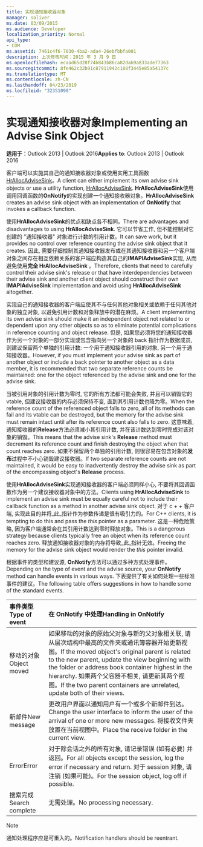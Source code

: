 ```yaml
---
title: 实现通知接收器对象
manager: soliver
ms.date: 03/09/2015
ms.audience: Developer
localization_priority: Normal
api_type:
- COM
ms.assetid: 7461c4f6-7030-4ba2-ada4-26ebfbbfa001
description: 上次修改时间：2015 年 3 月 9 日
ms.openlocfilehash: ecaad65d28f74b843b86ca82dab9a833ade77363
ms.sourcegitcommit: 8fe462c32b91c87911942c188f3445e85a54137c
ms.translationtype: MT
ms.contentlocale: zh-CN
ms.lasthandoff: 04/23/2019
ms.locfileid: "32351098"
---
```

# <a name="implementing-an-advise-sink-object"></a><span data-ttu-id="dbe30-103">实现通知接收器对象</span><span class="sxs-lookup"><span data-stu-id="dbe30-103">Implementing an Advise Sink Object</span></span>

  
  
<span data-ttu-id="dbe30-104">**适用于**：Outlook 2013 | Outlook 2016</span><span class="sxs-lookup"><span data-stu-id="dbe30-104">**Applies to**: Outlook 2013 | Outlook 2016</span></span> 
  
<span data-ttu-id="dbe30-105">客户端可以实施其自己的通知接收器对象或使用实用工具函数[HrAllocAdviseSink](hrallocadvisesink.md)。</span><span class="sxs-lookup"><span data-stu-id="dbe30-105">A client can either implement its own advise sink objects or use a utility function, [HrAllocAdviseSink](hrallocadvisesink.md).</span></span> <span data-ttu-id="dbe30-106">**HrAllocAdviseSink**使用调用回调函数的**OnNotify**的实现创建一个通知接收器对象。</span><span class="sxs-lookup"><span data-stu-id="dbe30-106">**HrAllocAdviseSink** creates an advise sink object with an implementation of **OnNotify** that invokes a callback function.</span></span> 
  
<span data-ttu-id="dbe30-107">使用**HrAllocAdviseSink**的优点和缺点各不相同。</span><span class="sxs-lookup"><span data-stu-id="dbe30-107">There are advantages and disadvantages to using **HrAllocAdviseSink**.</span></span> <span data-ttu-id="dbe30-108">它可以节省工作, 但不能控制对它创建的 "通知接收器" 对象进行计数的引用计数。</span><span class="sxs-lookup"><span data-stu-id="dbe30-108">It can save work, but it provides no control over reference counting the advise sink object that it creates.</span></span> <span data-ttu-id="dbe30-109">因此, 需要仔细控制其通知接收器发布或在其通知接收器和另一个客户端对象之间存在相互依赖关系的客户端应构造其自己的**IMAPIAdviseSink**实现, 从而避免使用**完全 HrAllocAdviseSink** 。</span><span class="sxs-lookup"><span data-stu-id="dbe30-109">Therefore, clients that need to carefully control their advise sink's release or that have interdependencies between their advise sink and another client object should construct their own **IMAPIAdviseSink** implementation and avoid using **HrAllocAdviseSink** altogether.</span></span> 
  
<span data-ttu-id="dbe30-110">实现自己的通知接收器的客户端应使其不与任何其他对象相关或依赖于任何其他对象的独立对象, 以避免引用计数和对象释放中的潜在麻烦。</span><span class="sxs-lookup"><span data-stu-id="dbe30-110">A client implementing its own advise sink should make it an independent object not related to or dependent upon any other objects so as to eliminate potential complications in reference counting and object release.</span></span> <span data-ttu-id="dbe30-111">但是, 如果您必须将您的通知接收器作为另一个对象的一部分实现或包含指向另一个对象的 back 指针作为数据成员, 则建议保留两个单独的引用计数: 一个用于通知接收器引用的对象, 另一个用于通知接收器。</span><span class="sxs-lookup"><span data-stu-id="dbe30-111">However, if you must implement your advise sink as part of another object or include a back pointer to another object as a data member, it is recommended that two separate reference counts be maintained: one for the object referenced by the advise sink and one for the advise sink.</span></span> 
  
<span data-ttu-id="dbe30-112">当被引用对象的引用计数为零时, 它的所有方法都可能会失败, 并且可以销毁它的 vtable, 但建议接收器的内存必须保持不变, 直到其引用计数也降为零。</span><span class="sxs-lookup"><span data-stu-id="dbe30-112">When the reference count of the referenced object falls to zero, all of its methods can fail and its vtable can be destroyed, but the memory for the advise sink must remain intact until after its reference count also falls to zero.</span></span> <span data-ttu-id="dbe30-113">这意味着, 通知接收器的**Release**方法必须减小其引用计数, 并在该计数达到零时完成对该对象的销毁。</span><span class="sxs-lookup"><span data-stu-id="dbe30-113">This means that the advise sink's **Release** method must decrement its reference count and finish destroying the object when that count reaches zero.</span></span> <span data-ttu-id="dbe30-114">如果不保留两个单独的引用计数, 则很容易在包含对象的**发布**过程中不小心销毁建议接收器。</span><span class="sxs-lookup"><span data-stu-id="dbe30-114">If two separate reference counts are not maintained, it would be easy to inadvertently destroy the advise sink as part of the encompassing object's **Release** process.</span></span> 
  
<span data-ttu-id="dbe30-115">使用**HrAllocAdviseSink**实现通知接收器的客户端必须同样小心, 不要将其回调函数作为另一个建议接收器对象中的方法。</span><span class="sxs-lookup"><span data-stu-id="dbe30-115">Clients using **HrAllocAdviseSink** to implement an advise sink must be equally careful not to include their callback function as a method in another advise sink object.</span></span> <span data-ttu-id="dbe30-116">对于 c + + 客户端, 实现此目的并将_此_指针作为参数传递是很有吸引力的。</span><span class="sxs-lookup"><span data-stu-id="dbe30-116">For C++ clients, it is tempting to do this and pass the  _this_ pointer as a parameter.</span></span> <span data-ttu-id="dbe30-117">这是一种危险策略, 因为客户端通常会在其引用计数达到零时释放对象。</span><span class="sxs-lookup"><span data-stu-id="dbe30-117">This is a dangerous strategy because clients typically free an object when its reference count reaches zero.</span></span> <span data-ttu-id="dbe30-118">释放通知接收器对象的内存将导致_此_指针无效。</span><span class="sxs-lookup"><span data-stu-id="dbe30-118">Freeing the memory for the advise sink object would render the  _this_ pointer invalid.</span></span> 
  
<span data-ttu-id="dbe30-119">根据事件的类型和建议源, **OnNotify**方法可以通过多种方式处理事件。</span><span class="sxs-lookup"><span data-stu-id="dbe30-119">Depending on the type of event and the advise source, your **OnNotify** method can handle events in various ways.</span></span> <span data-ttu-id="dbe30-120">下表提供了有关如何处理一些标准事件的建议。</span><span class="sxs-lookup"><span data-stu-id="dbe30-120">The following table offers suggestions in how to handle some of the standard events.</span></span> 
  
|<span data-ttu-id="dbe30-121">**事件类型**</span><span class="sxs-lookup"><span data-stu-id="dbe30-121">**Type of event**</span></span>|<span data-ttu-id="dbe30-122">**在 OnNotify 中处理**</span><span class="sxs-lookup"><span data-stu-id="dbe30-122">**Handling in OnNotify**</span></span>|
|:-----|:-----|
|<span data-ttu-id="dbe30-123">移动的对象</span><span class="sxs-lookup"><span data-stu-id="dbe30-123">Object moved</span></span>  <br/> |<span data-ttu-id="dbe30-124">如果移动的对象的原始父对象与新的父对象相关联, 请从层次结构中最高的文件夹或通讯簿容器开始更新视图。</span><span class="sxs-lookup"><span data-stu-id="dbe30-124">If the moved object's original parent is related to the new parent, update the view beginning with the folder or address book container highest in the hierarchy.</span></span> <span data-ttu-id="dbe30-125">如果两个父容器不相关, 请更新其两个视图。</span><span class="sxs-lookup"><span data-stu-id="dbe30-125">If the two parent containers are unrelated, update both of their views.</span></span>  <br/> |
|<span data-ttu-id="dbe30-126">新邮件</span><span class="sxs-lookup"><span data-stu-id="dbe30-126">New message</span></span>  <br/> |<span data-ttu-id="dbe30-127">更改用户界面以通知用户有一个或多个新邮件到达。</span><span class="sxs-lookup"><span data-stu-id="dbe30-127">Change the user interface to inform the user of the arrival of one or more new messages.</span></span> <span data-ttu-id="dbe30-128">将接收文件夹放置在当前视图中。</span><span class="sxs-lookup"><span data-stu-id="dbe30-128">Place the receive folder in the current view.</span></span>  <br/> |
|<span data-ttu-id="dbe30-129">Error</span><span class="sxs-lookup"><span data-stu-id="dbe30-129">Error</span></span>  <br/> |<span data-ttu-id="dbe30-130">对于除会话之外的所有对象, 请记录错误 (如有必要) 并返回。</span><span class="sxs-lookup"><span data-stu-id="dbe30-130">For all objects except the session, log the error if necessary and return.</span></span> <span data-ttu-id="dbe30-131">对于 session 对象, 请注销 (如果可能)。</span><span class="sxs-lookup"><span data-stu-id="dbe30-131">For the session object, log off if possible.</span></span>  <br/> |
|<span data-ttu-id="dbe30-132">搜索完成</span><span class="sxs-lookup"><span data-stu-id="dbe30-132">Search complete</span></span>  <br/> |<span data-ttu-id="dbe30-133">无需处理。</span><span class="sxs-lookup"><span data-stu-id="dbe30-133">No processing necessary.</span></span>  <br/> |
   
> [!NOTE]
> <span data-ttu-id="dbe30-134">通知处理程序应是可重入的。</span><span class="sxs-lookup"><span data-stu-id="dbe30-134">Notification handlers should be reentrant.</span></span> 
  

